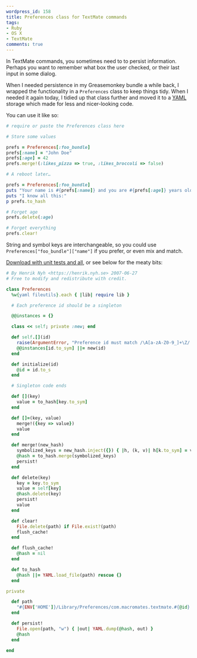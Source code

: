 ```yaml
---
wordpress_id: 158
title: Preferences class for TextMate commands
tags:
- Ruby
- OS X
- TextMate
comments: true
---
```

In TextMate commands, you sometimes need to to persist information. Perhaps you want to remember what box the user checked, or their last input in some dialog.

When I needed persistence in my Greasemonkey bundle a while back, I wrapped the functionality in a <code>Preferences</code> class to keep things tidy. When I needed it again today, I tidied up that class further and moved it to a <a href="http://www.ruby-doc.org/core/classes/YAML.html">YAML</a> storage which made for less and nicer-looking code.

<!--more-->

You can use it like so:

``` ruby
# require or paste the Preferences class here

# Store some values

prefs = Preferences[:foo_bundle]
prefs[:name] = "John Doe"
prefs[:age] = 42
prefs.merge!(:likes_pizza => true, :likes_broccoli => false)

# A reboot later…

prefs = Preferences[:foo_bundle]
puts "Your name is #{prefs[:name]} and you are #{prefs[:age]} years old."
puts "I know all this:"
p prefs.to_hash

# Forget age
prefs.delete(:age)

# Forget everything
prefs.clear!
```

String and symbol keys are interchangeable, so you could use <code>Preferences["foo_bundle"]["name"]</code> if you prefer, or even mix and match.

<a href="/uploads/textmate_preferences.rb">Download with unit tests and all</a>, or see below for the meaty bits:

``` ruby
# By Henrik Nyh <https://henrik.nyh.se> 2007-06-27
# Free to modify and redistribute with credit.

class Preferences
  %w{yaml fileutils}.each { |lib| require lib }

  # Each preference id should be a singleton

  @@instances = {}

  class << self; private :new; end

  def self.[](id)
    raise(ArgumentError, "Preference id must match /\A[a-zA-Z0-9_]+\Z/.") unless id.to_s =~ /\A\w+\Z/
    @@instances[id.to_sym] ||= new(id)
  end

  def initialize(id)
    @id = id.to_s
  end

  # Singleton code ends

  def [](key)
    value = to_hash[key.to_sym]
  end

  def []=(key, value)
    merge!({key => value})
    value
  end

  def merge!(new_hash)
    symbolized_keys = new_hash.inject({}) { |h, (k, v)| h[k.to_sym] = v; h }
    @hash = to_hash.merge(symbolized_keys)
    persist!
  end

  def delete(key)
    key = key.to_sym
    value = self[key]
    @hash.delete(key)
    persist!
    value
  end

  def clear!
    File.delete(path) if File.exist?(path)
    flush_cache!
  end

  def flush_cache!
    @hash = nil
  end

  def to_hash
    @hash ||= YAML.load_file(path) rescue {}
  end

private

  def path
    "#{ENV['HOME']}/Library/Preferences/com.macromates.textmate.#{@id}.yaml"
  end

  def persist!
    File.open(path, "w") { |out| YAML.dump(@hash, out) }
    @hash
  end

end
```
